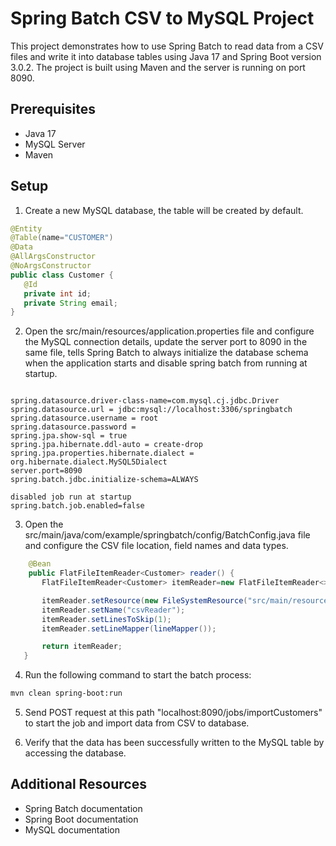 # Spring Batch CSV to MySQL Project
This project demonstrates how to use Spring Batch to read data from a CSV files and write it into database tables using Java 17 and Spring Boot version 3.0.2. The project is built using Maven and the server is running on port 8090.

## Prerequisites
- Java 17
- MySQL Server
- Maven
## Setup
1. Create a new MySQL database, the table will be created by default.
 ```java
@Entity
@Table(name="CUSTOMER")
@Data
@AllArgsConstructor
@NoArgsConstructor
public class Customer {
    @Id
    private int id;
    private String email;
}
  ```
2. Open the src/main/resources/application.properties file and configure the MySQL connection details, update the server port to 8090 in the same file, tells Spring Batch to always initialize the database schema when the application starts and disable spring batch from running at startup.
 ```properties
 
spring.datasource.driver-class-name=com.mysql.cj.jdbc.Driver
spring.datasource.url = jdbc:mysql://localhost:3306/springbatch
spring.datasource.username = root
spring.datasource.password =
spring.jpa.show-sql = true
spring.jpa.hibernate.ddl-auto = create-drop
spring.jpa.properties.hibernate.dialect = org.hibernate.dialect.MySQL5Dialect
server.port=8090
spring.batch.jdbc.initialize-schema=ALWAYS

disabled job run at startup
spring.batch.job.enabled=false
 ```
3. Open the src/main/java/com/example/springbatch/config/BatchConfig.java file and configure the CSV file location, field names and data types.
 ```java
     @Bean
     public FlatFileItemReader<Customer> reader() {
        FlatFileItemReader<Customer> itemReader=new FlatFileItemReader<>();

        itemReader.setResource(new FileSystemResource("src/main/resources/customers.csv"));
        itemReader.setName("csvReader");
        itemReader.setLinesToSkip(1);
        itemReader.setLineMapper(lineMapper());

        return itemReader;
    }
  ```
4. Run the following command to start the batch process:

 ```bash
mvn clean spring-boot:run
 ```
5. Send POST request at this path "localhost:8090/jobs/importCustomers" to start the job and import data from CSV to database.

7. Verify that the data has been successfully written to the MySQL table by accessing the database.
## Additional Resources
- Spring Batch documentation
- Spring Boot documentation
- MySQL documentation
